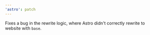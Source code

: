 ```yaml
---
'astro': patch
---
```


Fixes a bug in the rewrite logic, where Astro didn't correctly rewrite to website with `base`.
